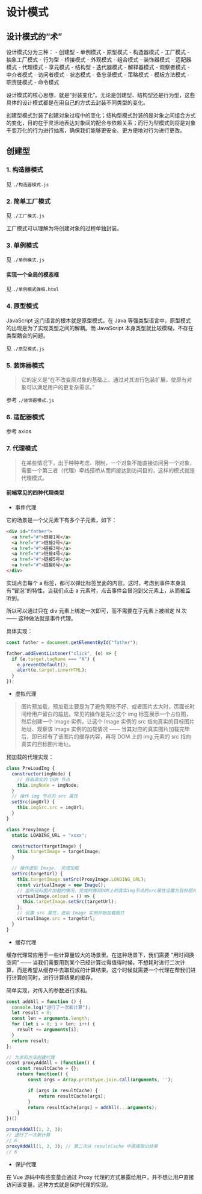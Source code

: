 # 设计模式

## 设计模式的“术”

设计模式分为三种： - 创建型 - 单例模式 - 原型模式 - 构造器模式 - 工厂模式 - 抽象工厂模式 - 行为型 - 桥接模式 - 外观模式 - 组合模式 - 装饰器模式 - 适配器模式 - 代理模式 - 享元模式 - 结构型 - 迭代器模式 - 解释器模式 - 观察者模式 - 中介者模式 - 访问者模式 - 状态模式 - 备忘录模式 - 策略模式 - 模板方法模式 - 职责链模式 - 命令模式

设计模式的核心思想，就是“封装变化”。无论是创建型、结构型还是行为型，这些具体的设计模式都是在用自己的方式去封装不同类型的变化。

创建型模式封装了创建对象过程中的变化；结构型模式封装的是对象之间组合方式的变化，目的在于灵活地表达对象间的配合与依赖关系；而行为型模式则将是对象千变万化的行为进行抽离，确保我们能够更安全、更方便地对行为进行更改。

## 创建型

### 1. 构造器模式

见 `./构造器模式.js`

### 2. 简单工厂模式

见 `./工厂模式.js`

工厂模式可以理解为将创建对象的过程单独封装。

### 3. 单例模式

见 `./单例模式.js`

#### 实现一个全局的模态框

见 `./单例模式弹框.html`

### 4. 原型模式

JavaScript 这门语言的根本就是原型模式。在 Java 等强类型语言中，原型模式的出现是为了实现类型之间的解耦。而 JavaScript 本身类型就比较模糊，不存在类型耦合的问题。

见 `./原型模式.js`

### 5. 装饰器模式

> 它的定义是“在不改变原对象的基础上，通过对其进行包装扩展，使原有对象可以满足用户的更复杂需求。”

参考 `./装饰器模式.js`

### 6. 适配器模式

参考 axios

### 7. 代理模式

> 在某些情况下，出于种种考虑、限制，一个对象不能直接访问另一个对象，需要一个第三者（代理）牵线搭桥从而间接达到访问目的，这样的模式就是代理模式。

#### 前端常见的四种代理类型

- 事件代理

它的场景是一个父元素下有多个子元素，如下：

```html
<div id="father">
  <a href="#">链接1号</a>
  <a href="#">链接2号</a>
  <a href="#">链接3号</a>
  <a href="#">链接4号</a>
  <a href="#">链接5号</a>
  <a href="#">链接6号</a>
</div>
```

实现点击每个 a 标签，都可以弹出标签里面的内容。这时，考虑到事件本身具有“冒泡”的特性，当我们点击 a 元素时，点击事件会冒泡到父元素上，从而被监听到。

所以可以通过只在 div 元素上绑定一次即可，而不需要在子元素上被绑定 N 次 —— 这种做法就是事件代理。

具体实现：

```javascript
const father = document.getElementById("father");

father.addEventListener("click", (e) => {
  if (e.target.tagName === "A") {
    e.preventDefault();
    alert(e.target.innerHTML);
  }
});
```

- 虚拟代理

> 图片预加载，预加载主要是为了避免网络不好、或者图片太大时，页面长时间给用户留白的尴尬。常见的操作是先让这个 img 标签展示一个占位图，然后创建一个 Image 实例，让这个 Image 实例的 src 指向真实的目标图片地址、观察该 Image 实例的加载情况 —— 当其对应的真实图片加载完毕后，即已经有了该图片的缓存内容，再将 DOM 上的 img 元素的 src 指向真实的目标图片地址。

预加载的代理实现：

```javascript
class PreLoadImg {
  constructor(imgNode) {
    // 获取真实的 DOM 节点
    this.imgNode = imgNode;
  }
  // 操作 img 节点的 src 属性
  setSrc(imgUrl) {
    this.imgSrc.src = imgUrl;
  }
}

class ProxyImage {
  static LOADING_URL = "xxxx";

  constructor(targetImage) {
    this.targetImage = targetImage;
  }

  // 操作虚拟 Image， 完成加载
  setSrc(targetUrl) {
    this.targetImage.setSrc(ProxyImage.LOADING_URL);
    const virtualImage = new Image();
    // 监听目标图片加载的情况，完成时再将DOM上的真实img节点的src属性设置为目标图片的url
    virtualImage.onload = () => {
      this.targetImage.setSrc(targetUrl);
    };
    // 设置 src 属性，虚拟 Image 实例开始加载图片
    virtualImage.src = targetUrl;
  }
}
```

- 缓存代理

缓存代理常应用于一些计算量较大的场景里。在这种场景下，我们需要 “用时间换空间” —— 当我们需要用到某个已经计算过得值得时候，不想耗时进行二次计算，而是希望从缓存中去取现成的计算结果。这个时候就需要一个代理在帮我们进行计算的同时，进行计算结果的缓存。

简单实现，对传入的参数进行求和。

```javascript
const addAll = function () {
  console.log("进行了一次新计算");
  let result = 0;
  const len = arguments.length;
  for (let i = 0; i < len; i++) {
    result += arguments[i];
  }
  return result;
};

// 为求和方法创建代理
cosnt proxyAddAll = (function() {
    const resultCache = {};
    return function() {
        const args = Array.prototype.join.call(arguments, '');

        if (args in resultCache) {
            return resultCache[args];
        }
        return resultCache[args] = addAll(...arguments);
    }
})()

proxyAddAll(1, 2, 3);
// 进行了一次新计算
// 6
proxyAddAll(1, 2, 3); // 第二次从 resultCache 中直接取出结果
// 6
```

- 保护代理

在 Vue 源码中有些变量会通过 Proxy 代理的方式暴露给用户，并不想让用户直接访问该变量。这种方式就是保护代理的实现。
